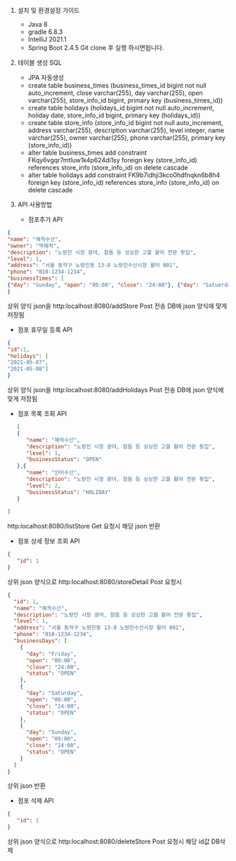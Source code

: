 1. 설치 및 환경설정 가이드
    * Java 8
    * gradle 6.8.3
    * IntelliJ 2021.1
    * Spring Boot 2.4.5
   Git clone 후 실행 하시면됩니다. 

2. 테이블 생성 SQL
   * JPA 자동생성
   * create table business_times (business_times_id bigint not null auto_increment, close varchar(255), day varchar(255), open varchar(255), store_info_id bigint, primary key (business_times_id))
   * create table holidays (holidays_id bigint not null auto_increment, holiday date, store_info_id bigint, primary key (holidays_id))
   * create table store_info (store_info_id bigint not null auto_increment, address varchar(255), description varchar(255), level integer, name varchar(255), owner varchar(255), phone varchar(255), primary key (store_info_id))
   * alter table business_times add constraint FKqy6vgqr7mtluw1k4p624di1sy foreign key (store_info_id) references store_info (store_info_id) on delete cascade
   * alter table holidays add constraint FK9b7idhji3kco0hdfnqkn6b8h4 foreign key (store_info_id) references store_info (store_info_id) on delete cascade
   
3. API 사용방법
   * 점포추가 API
```json
{
"name": "해적수산",
"owner": "박해적",
"description": "노량진 시장 광어, 참돔 등 싱싱한 고퀄 활어 전문 횟집",
"level": 1,
"address": "서울 동작구 노량진동 13-8 노량진수산시장 활어 001",
"phone": "010-1234-1234",
"businessTimes": [
{"day": "Sunday", "open": "09:00", "close": "24:00"}, {"day": "Satuerday", "open": "09:00", "close": "24:00"}, {"day": "Wednesday", "open": "09:00", "close": "24:00"}, {"day": "Thursday", "open": "09:00", "close": "24:00"}, {"day": "Friday", "open": "09:00", "close": "24:00"} ]
}
```   
   상위 양식 json을 http:localhost:8080/addStore Post 전송
   DB에 json 양식에 맞게 저장됨

   * 점포 휴무일 등록 API
```json
{
"id":1,
"holidays": [
"2021-05-07",
"2021-05-08"]
}
```
   상위 양식 json을 http:localhost:8080/addHolidays Post 전송
   DB에 json 양식에 맞게 저장됨

   * 점포 목록 조회 API
```json
   [
   {
      "name": "해적수산",
      "description": "노량진 시장 광어, 참돔 등 싱싱한 고퀄 활어 전문 횟집",
      "level": 1,
      "businessStatus": "OPEN"
   },{
      "name": "인어수산",
      "description": "노량진 시장 광어, 참돔 등 싱싱한 고퀄 활어 전문 횟집",
      "level": 2,
      "businessStatus": "HOLIDAY"
   }
   
]
```
   http:localhost:8080/listStore Get 요청시 해당 json 반환  

   * 점포 상세 정보 조회 API
   
```json
{
   "id": 1
}
```
상위 json 양식으로 http:localhost:8080/storeDetail Post 요청시 
```json
{
  "id": 1,
  "name": "해적수산",
  "description": "노량진 시장 광어, 참돔 등 싱싱한 고퀄 활어 전문 횟집",
  "level": 1,
  "address": "서울 동작구 노량진동 13-8 노량진수산시장 활어 001",
  "phone": "010-1234-1234",
  "businessDays": [
    {
      "day": "Friday",
      "open": "09:00",
      "close": "24:00",
      "status": "OPEN"
    },
    {
      "day": "Saturday",
      "open": "09:00",
      "close": "24:00",
      "status": "OPEN"
    },
    {
      "day": "Sunday",
      "open": "09:00",
      "close": "24:00",
      "status": "OPEN"
    }
  ]
}
```
   상위 json 반환
   
   * 점포 삭제 API
```json
{
   "id": 1
}
```
   상위 json 양식으로 http:localhost:8080/deleteStore Post 요청시 
   해당 id값 DB삭제
   
